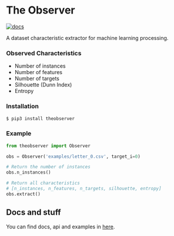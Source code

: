 # The Observer
[![docs](https://readthedocs.org/projects/theobserver/badge/?version=latest)](http://theobserver.readthedocs.io/en/latest/?badge=latest)

A dataset characteristic extractor for machine learning processing.

### Observed Characteristics
- Number of instances
- Number of features
- Number of targets
- Silhouette (Dunn Index)
- Entropy

### Installation
```bash
$ pip3 install theobserver
```

### Example
```python
from theobserver import Observer

obs = Observer('examples/letter_0.csv', target_i=0)

# Return the number of instances
obs.n_instances()

# Return all characteristics
# [n_instances, n_features, n_targets, silhouette, entropy]
obs.extract()
```

## Docs and stuff
You can find docs, api and examples in [here](http://theobserver.readthedocs.io/en/latest/).

